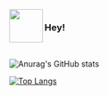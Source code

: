 <img align="left" src="https://pa1.narvii.com/7977/3d09e977f8c3d329e0f15bdfdfe30e21efda4ed7r1-540-540_128.gif" width="60" height="60">

### Hey! 
<br/>


![Anurag's GitHub stats](https://github-readme-stats.vercel.app/api?username=neyen-ergas&show_icons=true&theme=midnight-purple)

[![Top Langs](https://github-readme-stats.vercel.app/api/top-langs/?username=neyen-ergas&count_private=true&show_icons=true&theme=tokyonight&layout=compact&langs_count=6&exclude_repo=JAGUARETE_KAA)](https://github.com/anuraghazra/github-readme-stats)



<!--
**neyen-ergas** is a ✨ _special_ ✨ repository because its `README.md` (this file) appears on your GitHub profile.

Here are some ideas to get you started:

- 🔭 I’m currently working on ...
- 🌱 I’m currently learning ...
- 👯 I’m looking to collaborate on ...
- 🤔 I’m looking for help with ...
- 💬 Ask me about ...
- 📫 How to reach me: ...
- 😄 Pronouns: ...
- ⚡ Fun fact: ...
-->
